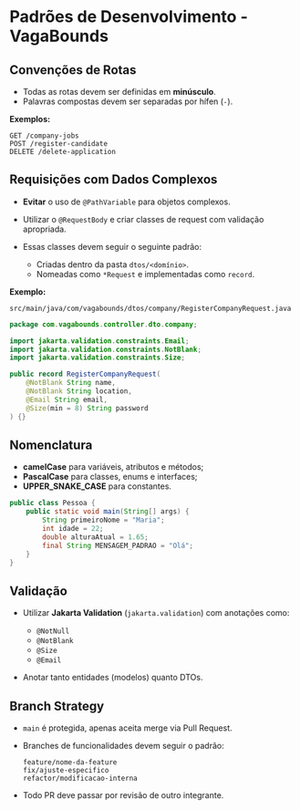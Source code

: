 # Padrões de Desenvolvimento - VagaBounds

## Convenções de Rotas

* Todas as rotas devem ser definidas em **minúsculo**.
* Palavras compostas devem ser separadas por hífen (`-`).

**Exemplos:**

```
GET /company-jobs
POST /register-candidate
DELETE /delete-application
```

## Requisições com Dados Complexos

* **Evitar** o uso de `@PathVariable` para objetos complexos.
* Utilizar o `@RequestBody` e criar classes de request com validação apropriada.
* Essas classes devem seguir o seguinte padrão:

    * Criadas dentro da pasta `dtos/<domínio>`.
    * Nomeadas como `*Request` e implementadas como `record`.

**Exemplo:**

```
src/main/java/com/vagabounds/dtos/company/RegisterCompanyRequest.java
```

```java
package com.vagabounds.controller.dto.company;

import jakarta.validation.constraints.Email;
import jakarta.validation.constraints.NotBlank;
import jakarta.validation.constraints.Size;

public record RegisterCompanyRequest(
    @NotBlank String name,
    @NotBlank String location,
    @Email String email,
    @Size(min = 8) String password
) {}
```

## Nomenclatura

* **camelCase** para variáveis, atributos e métodos;
* **PascalCase** para classes, enums e interfaces;
* **UPPER\_SNAKE\_CASE** para constantes.

```java
public class Pessoa {
    public static void main(String[] args) {
        String primeiroNome = "Maria";
        int idade = 22;
        double alturaAtual = 1.65;
        final String MENSAGEM_PADRAO = "Olá";
    }
}
```

## Validação

* Utilizar **Jakarta Validation** (`jakarta.validation`) com anotações como:

    * `@NotNull`
    * `@NotBlank`
    * `@Size`
    * `@Email`
* Anotar tanto entidades (modelos) quanto DTOs.

## Branch Strategy

* `main` é protegida, apenas aceita merge via Pull Request.
* Branches de funcionalidades devem seguir o padrão:

  ```
  feature/nome-da-feature
  fix/ajuste-especifico
  refactor/modificacao-interna
  ```
* Todo PR deve passar por revisão de outro integrante.
